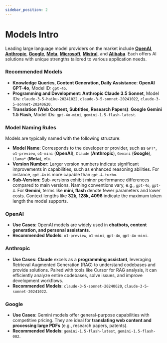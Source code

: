 ```yaml
---
sidebar_position: 2
---
```


# Models Intro 

Leading large language model providers on the market include **[OpenAI](https://openai.com/)**, **[Anthropic](https://www.anthropic.com/)**, **[Google](https://gemini.google.com/)**, **[Meta](https://www.llama.com/)**, **[Microsoft](https://www.microsoft.com/en-us/ai/microsoft-365-copilot)**, **[Mistral](https://mistral.ai/)**, and **[Alibaba](https://www.alibabacloud.com/)**. Each offers AI solutions with unique strengths tailored to various application needs.

### Recommended Models
- **Knowledge Queries, Content Generation, Daily Assistance**: **OpenAI GPT-4o**, Model ID: `gpt-4o`.
- **Programming and Development**: **Anthropic Claude 3.5 Sonnet**, Model IDs: `claude-3-5-haiku-20241022`, `claude-3-5-sonnet-20241022`, `claude-3-5-sonnet-20240620`.
- **Translation (Web Content, Subtitles, Research Papers)**: **Google Gemini 1.5 Flash**, Model IDs: `gpt-4o-mini`, `gemini-1.5-flash-latest`.

### Model Naming Rules

Models are typically named with the following structure:

- **Model Name**: Corresponds to the developer or provider, such as `GPT*`, `o1-preview`, `o1-mini` (**OpenAI**), `Claude` (**Anthropic**), `Gemini` (**Google**), `Llama*` (**Meta**), etc.
- **Version Number**: Larger version numbers indicate significant improvements in capabilities, such as enhanced reasoning abilities. For instance, `gpt-4o` is more capable than `gpt-4-turbo`.
- **Sub-Version**: Sub-versions exhibit minor performance differences compared to main versions. Naming conventions vary, e.g., `gpt-4o`, `gpt-4`. For **Gemini**, terms like **mini, flash** denote fewer parameters and lower costs. Context lengths like **32k, 128k, 4096** indicate the maximum token length the model supports.

### **OpenAI**
- **Use Cases**: OpenAI models are widely used in **chatbots, content generation, and personal assistants**.
- **Recommended Models**: `o1-preview`, `o1-mini`, `gpt-4o`, `gpt-4o-mini`.

### **Anthropic**
- **Use Cases**: **Claude** excels as a **programming assistant**, leveraging Retrieval Augmented Generation (RAG) to understand codebases and provide solutions. Paired with tools like Cursor for RAG analysis, it can efficiently analyze entire codebases, solve issues, and improve development workflows.
- **Recommended Models**: `claude-3-5-sonnet-20240620`, `claude-3-5-sonnet-20241022`.

### **Google**
- **Use Cases**: Gemini models offer general-purpose capabilities with competitive pricing. They are ideal for **translating web content and processing large PDFs** (e.g., research papers, patents).
- **Recommended Models**: `gemini-1.5-flash-latest`, `gemini-1.5-flash-002`.